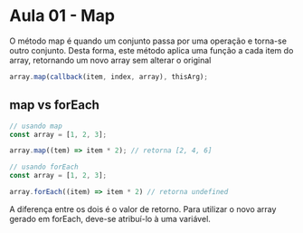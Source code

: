 # Aula 01 - Map

O método map é quando um conjunto passa por uma operação e torna-se outro conjunto. Desta forma, este método aplica uma função a cada item do array, retornando um novo array sem alterar o original

```js
array.map(callback(item, index, array), thisArg);
```

## map vs forEach

```js
// usando map
const array = [1, 2, 3];

array.map((tem) => item * 2); // retorna [2, 4, 6]

// usando forEach
const array = [1, 2, 3];

array.forEach((item) => item * 2) // retorna undefined
```

A diferença entre os dois é o valor de retorno. Para utilizar o novo array gerado em forEach, deve-se atribuí-lo à uma variável.




